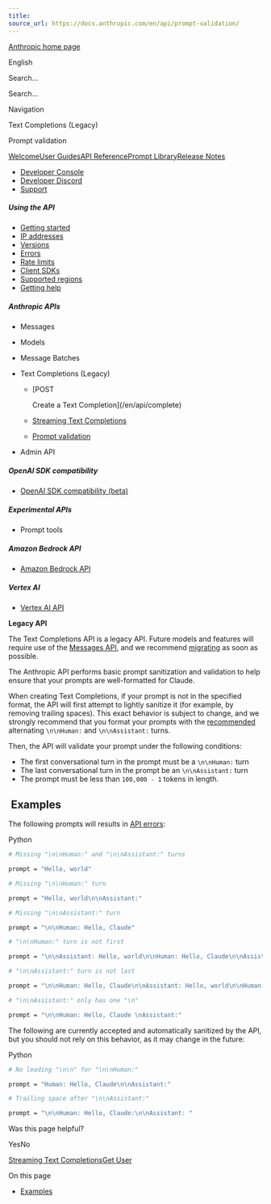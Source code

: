 ```yaml
---
title: 
source_url: https://docs.anthropic.com/en/api/prompt-validation/
---
```


[Anthropic home page](/)

English

Search...

Search...

Navigation

Text Completions (Legacy)

Prompt validation

[Welcome](/en/home)[User Guides](/en/docs/welcome)[API Reference](/en/api/getting-started)[Prompt Library](/en/prompt-library/library)[Release Notes](/en/release-notes/overview)

- [Developer Console](https://console.anthropic.com/)
- [Developer Discord](https://www.anthropic.com/discord)
- [Support](https://support.anthropic.com/)

##### Using the API

* [Getting started](/en/api/getting-started)
* [IP addresses](/en/api/ip-addresses)
* [Versions](/en/api/versioning)
* [Errors](/en/api/errors)
* [Rate limits](/en/api/rate-limits)
* [Client SDKs](/en/api/client-sdks)
* [Supported regions](/en/api/supported-regions)
* [Getting help](/en/api/getting-help)

##### Anthropic APIs

* Messages
* Models
* Message Batches
* Text Completions (Legacy)

  + [POST

    Create a Text Completion](/en/api/complete)
  + [Streaming Text Completions](/en/api/streaming)
  + [Prompt validation](/en/api/prompt-validation)
* Admin API

##### OpenAI SDK compatibility

* [OpenAI SDK compatibility (beta)](/en/api/openai-sdk)

##### Experimental APIs

* Prompt tools

##### Amazon Bedrock API

* [Amazon Bedrock API](/en/api/claude-on-amazon-bedrock)

##### Vertex AI

* [Vertex AI API](/en/api/claude-on-vertex-ai)

**Legacy API**

The Text Completions API is a legacy API. Future models and features will require use of the [Messages API](/en/api/messages), and we recommend [migrating](/en/api/migrating-from-text-completions-to-messages) as soon as possible.

The Anthropic API performs basic prompt sanitization and validation to help ensure that your prompts are well-formatted for Claude.

When creating Text Completions, if your prompt is not in the specified format, the API will first attempt to lightly sanitize it (for example, by removing trailing spaces). This exact behavior is subject to change, and we strongly recommend that you format your prompts with the [recommended](/en/docs/prompt-engineering#the-prompt-is-formatted-correctly) alternating `\n\nHuman:` and `\n\nAssistant:` turns.

Then, the API will validate your prompt under the following conditions:

* The first conversational turn in the prompt must be a `\n\nHuman:` turn
* The last conversational turn in the prompt be an `\n\nAssistant:` turn
* The prompt must be less than `100,000 - 1` tokens in length.

[​](#examples) Examples
-----------------------

The following prompts will results in [API errors](/en/api/errors):

Python

```bash
# Missing "\n\nHuman:" and "\n\nAssistant:" turns

prompt = "Hello, world"

# Missing "\n\nHuman:" turn

prompt = "Hello, world\n\nAssistant:"

# Missing "\n\nAssistant:" turn

prompt = "\n\nHuman: Hello, Claude"

# "\n\nHuman:" turn is not first

prompt = "\n\nAssistant: Hello, world\n\nHuman: Hello, Claude\n\nAssistant:"

# "\n\nAssistant:" turn is not last

prompt = "\n\nHuman: Hello, Claude\n\nAssistant: Hello, world\n\nHuman: How many toes do dogs have?"

# "\n\nAssistant:" only has one "\n"

prompt = "\n\nHuman: Hello, Claude \nAssistant:"
```

The following are currently accepted and automatically sanitized by the API, but you should not rely on this behavior, as it may change in the future:

Python

```bash
# No leading "\n\n" for "\n\nHuman:"

prompt = "Human: Hello, Claude\n\nAssistant:"

# Trailing space after "\n\nAssistant:"

prompt = "\n\nHuman: Hello, Claude:\n\nAssistant: "
```

Was this page helpful?

YesNo

[Streaming Text Completions](/en/api/streaming)[Get User](/en/api/admin-api/users/get-user)

On this page

* [Examples](#examples)